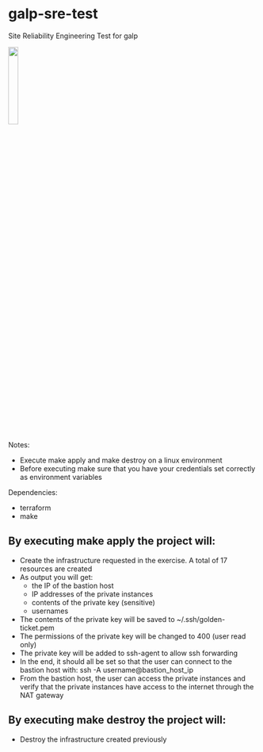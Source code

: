 # galp-sre-test
Site Reliability Engineering Test for galp

<img src="https://www.galp.com/corp/Portals/0/logo-galp.png?ver=2021-06-02-152241-290" width=20% height=20%>

Notes: 
- Execute make apply and make destroy on a linux environment
- Before executing make sure that you have your credentials set correctly as environment variables

Dependencies:
- terraform
- make

## By executing make apply the project will:
- Create the infrastructure requested in the exercise. A total of 17 resources are created
- As output you will get:
  - the IP of the bastion host
  - IP addresses of the private instances
  - contents of the private key (sensitive)
  - usernames
- The contents of the private key will be saved to ~/.ssh/golden-ticket.pem
- The permissions of the private key will be changed to 400 (user read only)
- The private key will be added to ssh-agent to allow ssh forwarding
- In the end, it should all be set so that the user can connect to the bastion host with: ssh -A username@bastion_host_ip
- From the bastion host, the user can access the private instances and verify that the private instances have access to the internet through the NAT gateway

## By executing make destroy the project will:
- Destroy the infrastructure created previously
